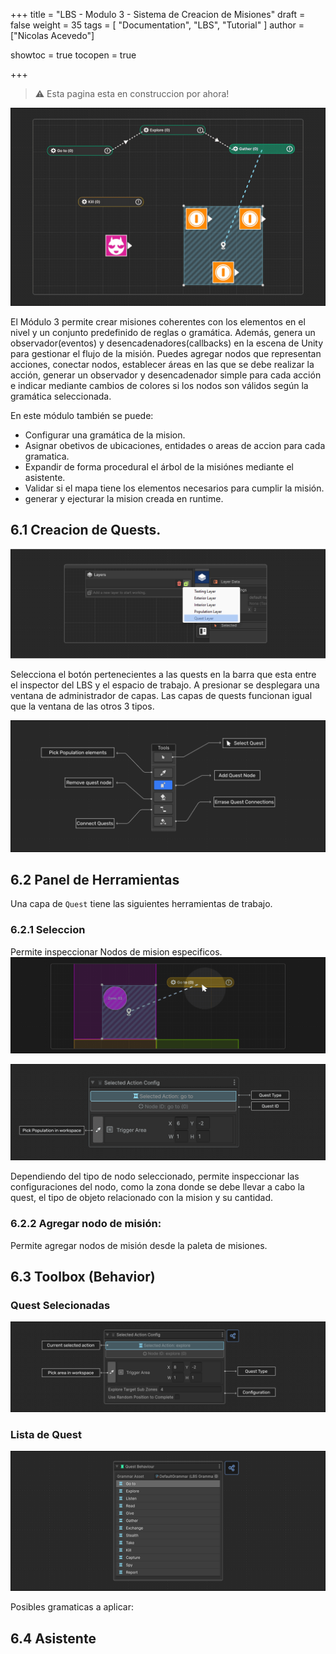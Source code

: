 +++
title = "LBS - Modulo 3 - Sistema de Creacion de Misiones"
draft = false
weight = 35
tags = [ "Documentation", "LBS", "Tutorial" ]
author = ["Nicolas Acevedo"]

showtoc = true
tocopen = true

+++

> ⚠️ Esta pagina esta en construccion por ahora!


![Preview Quests](Step_3_Capture.png)

El Módulo 3 permite crear misiones coherentes con los elementos en el nivel y un conjunto predefinido de reglas o gramática. Además, genera un observador(eventos) y desencadenadores(callbacks) en la escena de Unity para gestionar el flujo de la misión. Puedes agregar nodos que representan acciones, conectar nodos, establecer áreas en las que se debe realizar la acción, generar un observador y desencadenador simple para cada acción e indicar mediante cambios de colores si los nodos son válidos según la gramática seleccionada. 

En este módulo también se puede:
- Configurar una gramática de la mision.
- Asignar obetivos de ubicaciones, entidades o areas de accion para cada gramatica.
- Expandir de forma procedural el árbol de la misiónes mediante el asistente.
- Validar si el mapa tiene los elementos necesarios para cumplir la misión.
- generar y ejecturar la mision creada en runtime.

## 6.1 Creacion de Quests.

![Creacion de capa de quests](Step_3_Layer.png)

Selecciona el botón pertenecientes a las quests en la barra que esta entre el inspector del LBS y el espacio de trabajo. A presionar se desplegara una ventana de administrador de capas. Las capas de quests funcionan igual que la ventana de las otros 3 tipos.

![Imagen de la barra de Herramientas](Step_1A_tool_data.png)

## 6.2 Panel de Herramientas

Una capa de `Quest` tiene las siguientes herramientas de trabajo.

### 6.2.1 Seleccion

Permite inspeccionar Nodos de mision especificos.
![Inspect](Step_3_2_Inspect.png)

![alt text](Step_3_0_NodeInspector.png)

Dependiendo del tipo de nodo seleccionado, permite inspeccionar las configuraciones del nodo, como la zona donde se debe llevar a cabo la quest, el tipo de objeto relacionado con la mision y su cantidad.

### 6.2.2 Agregar nodo de misión:

Permite agregar nodos de misión desde la paleta de misiones.



## 6.3 Toolbox (Behavior)

### Quest Selecionadas

![alt text](Step_3_Selected_Layer.png)


### Lista de Quest 

![alt text](Step_3_Pallete.png)

Posibles gramaticas a aplicar:





## 6.4 Asistente







